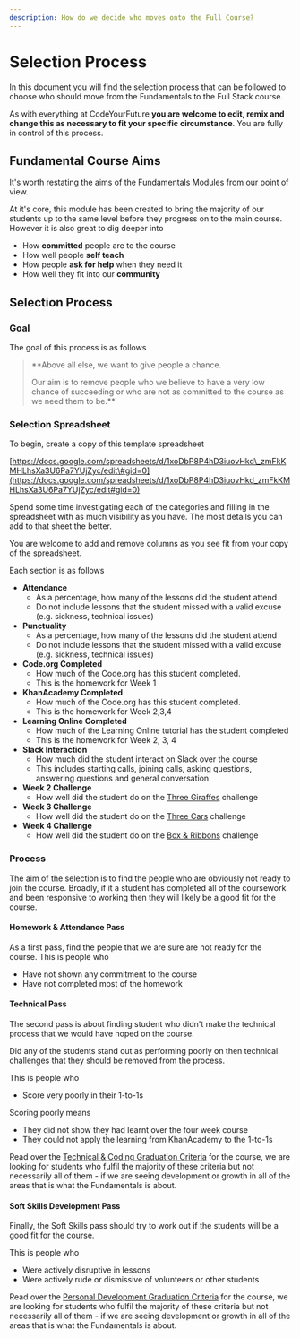 ```yaml
---
description: How do we decide who moves onto the Full Course?
---
```


# Selection Process

In this document you will find the selection process that can be followed to choose who should move from the Fundamentals to the Full Stack course.

As with everything at CodeYourFuture **you are welcome to edit, remix and change this as necessary to fit your specific circumstance**. You are fully in control of this process. 

## Fundamental Course Aims

It's worth restating the aims of the Fundamentals Modules from our point of view. 

At it's core, this module has been created to bring the majority of our students up to the same level before they progress on to the main course. However it is also great to dig deeper into

* How **committed** people are to the course
* How well people **self teach**
* How people **ask for help** when they need it
* How well they fit into our **community**

## Selection Process

### Goal

The goal of this process is as follows

> **Above all else, we want to give people a chance.   
>   
> Our aim is to remove people who we believe to have a very low chance of succeeding or who are not as committed to the course as we need them to be.**

### Selection Spreadsheet

To begin, create a copy of this template spreadsheet

[https://docs.google.com/spreadsheets/d/1xoDbP8P4hD3iuovHkd\_zmFkKMHLhsXa3U6Pa7YUjZyc/edit\#gid=0](https://docs.google.com/spreadsheets/d/1xoDbP8P4hD3iuovHkd_zmFkKMHLhsXa3U6Pa7YUjZyc/edit#gid=0)

Spend some time investigating each of the categories and filling in the spreadsheet with as much visibility as you have. The most details you can add to that sheet the better.

You are welcome to add and remove columns as you see fit from your copy of the spreadsheet.

Each section is as follows

* **Attendance**
  * As a percentage, how many of the lessons did the student attend
  * Do not include lessons that the student missed with a valid excuse \(e.g. sickness, technical issues\)
* **Punctuality**
  * As a percentage, how many of the lessons did the student attend
  * Do not include lessons that the student missed with a valid excuse \(e.g. sickness, technical issues\)
* **Code.org Completed**
  * How much of the Code.org has this student completed.
  * This is the homework for Week 1
* **KhanAcademy Completed**
  * How much of the Code.org has this student completed.
  * This is the homework for Week 2,3,4
* **Learning Online Completed**
  * How much of the Learning Online tutorial has the student completed
  * This is the homework for Week 2, 3, 4
* **Slack Interaction**
  * How much did the student interact on Slack over the course
  * This includes starting calls, joining calls, asking questions, answering questions and general conversation
* **Week 2 Challenge**
  * How well did the student do on the [Three Giraffes](../../teacher-resources/instructor-notes-1.md#1-to-1-assessment) challenge
* **Week 3 Challenge**
  * How well did the student do on the [Three Cars](../../teacher-resources/instructor-notes-2.md#1-to-1-assessment) challenge
* **Week 4 Challenge**
  * How well did the student do on the [Box & Ribbons](../../teacher-resources/instructor-notes-2.md#1-to-1-assessment) challenge

### Process

The aim of the selection is to find the people who are obviously not ready to join the course. Broadly, if it a student has completed all of the coursework and been responsive to working then they will likely be a good fit for the course. 

#### Homework & Attendance Pass

As a first pass, find the people that we are sure are not ready for the course. This is people who

* Have not shown any commitment to the course
* Have not completed most of the homework

#### Technical Pass

The second pass is about finding student who didn't make the technical process that we would have hoped on the course.

Did any of the students stand out as performing poorly on then technical challenges that they should be removed from the process.

This is people who 

* Score very poorly in their 1-to-1s

Scoring poorly means

* They did not show they had learnt over the four week course
* They could not apply the learning from KhanAcademy to the 1-to-1s

Read over the [Technical & Coding Graduation Criteria](criteria.md#technical-and-coding) for the course, we are looking for students who fulfil the majority of these criteria but not necessarily all of them - if we are seeing development or growth in all of the areas that is what the Fundamentals is about. 

#### Soft Skills Development Pass

Finally, the Soft Skills pass should try to work out if the students will be a good fit for the course. 

This is people who

* Were actively disruptive in lessons 
* Were actively rude or dismissive of volunteers or other students

Read over the [Personal Development Graduation Criteria](criteria.md#personal-development) for the course, we are looking for students who fulfil the majority of these criteria but not necessarily all of them - if we are seeing development or growth in all of the areas that is what the Fundamentals is about. 





